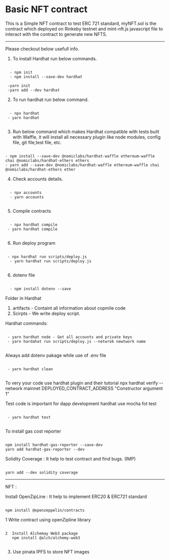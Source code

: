 # Basic NFT contract 

This is a Simple NFT contract to test ERC 721 standard, myNFT.sol is the contract which deployed on Rinkeby testnet and mint-nft.js javascript file to interact with the contract to generate new NFTS.

-----------------------------------------------------------------------------------------------------------------------------------------------------------------------
Please checkout below usefull info.

1. To install Hardhat run below commands.

```shell

  - npm init
  - npm install --save-dev hardhat

 -yarn init
 -yarn add --dev hardhat
```

2. To run hardhat run below command.

```shell

  - npx hardhat
 - yarn hardhat
 
 ```

3. Run below command which makes Hardhat compatible with tests built with Waffle, it will install all necessary plugin like node modules,
   config file, git file,test file, etc.
 
 ```shell
 
- npm install --save-dev @nomiclabs/hardhat-waffle ethereum-waffle chai @nomiclabs/hardhat-ethers ethers
- yarn add --save-dev @nomiclabs/hardhat-waffle ethereum-waffle chai @nomiclabs/hardhat-ethers ether

```

4. Check accounts details.

```shell

  - npx accounts
  - yarn accounts
  
  ```

5. Compile contracts

```shell

  - npx hardhat compile
 - yarn hardhat compile
 
 ```

6. Run deploy program

```shell

 - npx hardhat run scripts/deploy.js
  - yarn hardhat run scripts/deploy.js
  
  ```



6. dotenv file 

```shell

  - npm install dotenv --save

```

Folder in Hardhat
1. artifacts  - Containt all information about copmile code
2. Scirpts - We write deploy script.

Hardhat commands:

```shell

 - yarn hardhat node - Get all accounts and private keys
 - yarn hardahat run scripts/deploy.js --netwrok newtwork name
 
 ```

Always add dotenv pakage while use of .env file

```shell

 - yarn hardhat clean
 
 ```

To very your code use hardhat plugin and their tutorial
npx hardhat verify --network mainnet DEPLOYED_CONTRACT_ADDRESS "Constructor argument 1"

Test code is important for dapp development
hardhat use mocha fot test

```shell

 - yarn hardhat test
 
 ```


To install gas cost reporter 

```shell

npm install hardhat-gas-reporter --save-dev
yarn add hardhat-gas-reporter --dev
```

Solidity Coverage : It help to test contract and find bugs. (IMP)

```shell

yarn add --dev solidity coverage

```

-----------------------------------------------------------------------------------------------------------
NFT : 

Install OpenZipLine : It help to implement ERC20 & ERC721 standard

```shell

npm install @openzeppelin/contracts

```

1 Write contract using openZipline library

```shell

2  Install Alchemay Web3 package 
   npm install @alch/alchemy-web3
   
   ```

3. Use pinata IPFS to store NFT images

